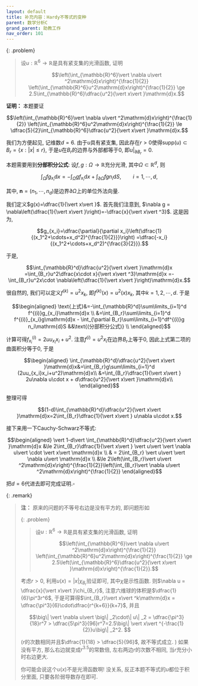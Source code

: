 ```yaml
---
layout: default
title: 补充内容：Hardy不等式的变种
parent: 数学分析C
grand_parent: 助教工作
nav_order: 101
---
```


{: .problem}
> 设$u:\mathbb{R}^6\to\mathbb{R}$是具有紧支集的光滑函数, 证明
> 
> $$\left(\int_{\mathbb{R}^6}\vert \nabla u\vert ^2\mathrm{d}x\right)^{\frac{1}{2}}
> \left(\int_{\mathbb{R}^6}u^2\mathrm{d}x\right)^{\frac{1}{2}}
> \ge 2.5\int_{\mathbb{R}^6}\dfrac{u^2}{\vert x\vert }\mathrm{d}x.$$

**证明：** 本题要证

$$\left(\int_{\mathbb{R}^6}\vert \nabla u\vert ^2\mathrm{d}x\right)^{\frac{1}{2}}
\left(\int_{\mathbb{R}^6}u^2\mathrm{d}x\right)^{\frac{1}{2}}
\le \dfrac{5}{2}\int_{\mathbb{R}^6}\dfrac{u^2}{\vert x\vert }\mathrm{d}x.$$

我们为方便起见, 记维数$d=6$. 由于$u$具有紧支集, 因此存在$r>0$使得$\mathrm{supp}(u)\subset B_r=\lbrace x:\vert x\vert \le r\rbrace$,
于是$u$在$B_r$的边界与外部都等于$0$, 即$u\vert _{\partial B_r}=0$.

本题需要用到**分部积分公式**: 设$f,g:\Omega\to\mathbb{R}$充分光滑, 其中$\Omega\subset\mathbb{R}^d$, 则

$$\int_{\Omega}fg_{x_i}\mathrm{d}x=-\int_{\Omega}gf_{x_i}\mathrm{d}x+\int_{\partial\Omega}fgn_i\mathrm{d}S,
\qquad i=1,\cdots,d,$$

其中, $\boldsymbol{n}=(n_1,\cdots,n_d)$是边界$\partial \Omega$上的单位外法向量.

我们定义$g(x)=\dfrac{1}{\vert x\vert }$. 首先我们注意到, $\nabla g = \nabla\left(\dfrac{1}{\vert x\vert }\right)=-\dfrac{x}{\vert x\vert ^3}$.
这是因为,

$$g_{x_i}=\dfrac{\partial}{\partial x_i}\left(\dfrac{1}{(x_1^2+\cdots+x_d^2)^{\frac{1}{2}}}\right)
=\dfrac{-x_i}{(x_1^2+\cdots+x_d^2)^{\frac{3}{2}}}.$$

于是,

$$\int_{\mathbb{R}^d}\dfrac{u^2}{\vert x\vert }\mathrm{d}x
=\int_{B_r}u^2\dfrac{x\cdot x}{\vert x\vert ^3}\mathrm{d}x
=-\int_{B_r}u^2x\cdot \nabla\left(\dfrac{1}{\vert x\vert }\right)\mathrm{d}x.$$

很自然的, 我们可以定义$f^{(k)}=u^2x_k$, 即$f^{(k)}(x)=u^2(x)x_k$, 其中$k=1,2,\cdots,d$. 于是

$$\begin{aligned}
\text{上式}&=-\int_{\mathbb{R}^d}\sum\limits_{i=1}^d f^{(i)}g_{x_i}\mathrm{d}x \\
&=\int_{B_r}\sum\limits_{i=1}^d f^{(i)}_{x_i}g\mathrm{d}x -
\int_{\partial B_r}\sum\limits_{i=1}^df^{(i)}g n_i\mathrm{d}S
&&\text{(分部积分公式)} \\
\end{aligned}$$

计算可得$f^{(i)} _ {x_i}=2uu_{x_i}x_i + u^2$. 注意$f^{(i)}=u^2x_i$在边界$B_r$上等于$0$, 因此上式第二项的曲面积分等于$0$, 于是

$$\begin{aligned}
\int_{\mathbb{R}^d}\dfrac{u^2}{\vert x\vert }\mathrm{d}x&=\int_{B_r}g\sum\limits_{i=1}^d (2uu_{x_i}x_i+u^2)\mathrm{d}x\\
&=\int_{B_r}\dfrac{1}{\vert x\vert } 2u\nabla u\cdot x + d\dfrac{u^2}{\vert x\vert }\mathrm{d}x\\
\end{aligned}$$

整理可得

$$(1-d)\int_{\mathbb{R}^d}\dfrac{u^2}{\vert x\vert }\mathrm{d}x=2\int_{B_r}\dfrac{1}{\vert x\vert } u\nabla u\cdot x.$$

接下来用一下Cauchy-Schwarz不等式:

$$\begin{aligned}
\vert 1-d\vert \int_{\mathbb{R}^d}\dfrac{u^2}{\vert x\vert }\mathrm{d}x
&\le 2\int_{B_r}\dfrac{1}{\vert x\vert } \vert u\vert \vert \nabla u\vert \cdot \vert x\vert \mathrm{d}x \\
& = 2\int_{B_r} \vert u\vert \vert \nabla u\vert \mathrm{d}x \\
&\le 2\left(\int_{B_r}\vert u\vert ^2\mathrm{d}x\right)^{\frac{1}{2}}\left(\int_{B_r}\vert \nabla u\vert ^2\mathrm{d}x\right)^{\frac{1}{2}}
\end{aligned}$$

把$d=6$代进去即可完成证明.$\square$

{: .remark}
> **注：** 原来的问题的不等号右边是没有平方的, 即问题形如
> 
> {: .problem}
> > 设$u:\mathbb{R}^6\to\mathbb{R}$是具有紧支集的光滑函数, 证明
> > 
> > $$\left(\int_{\mathbb{R}^6}\vert \nabla u\vert ^2\mathrm{d}x\right)^{\frac{1}{2}}
> > \left(\int_{\mathbb{R}^6}u^2\mathrm{d}x\right)^{\frac{1}{2}}
> > \ge 2.5\left(\int_{\mathbb{R}^6}\dfrac{u^2}{\vert x\vert }\mathrm{d}x\right)^{\frac{1}{2}}.$$
> 
> 
> 考虑$r>0$, 利用$u(x)=\vert x\vert \chi_{B_r}$验证即可, 其中$\chi$是示性函数.
> 则$\nabla u = \dfrac{x}{\vert x\vert }\chi_{B_r}$, 注意六维球的体积是$\dfrac{1}{6}\pi^3r^6$,
> 于是可算得$\int_{B_r}\vert x\vert ^k\mathrm{d}x = \dfrac{\pi^3}{6}\cdot\dfrac{r^{k+6}}{k+7}$, 并且
> 
> $$\big\| \vert \nabla u\vert \big\| _2\cdot\| u\| _2 = \dfrac{\pi^3}{18}r^7 > \dfrac{5\pi^3}{96}r^7=2.5\big\| \vert x\vert ^{-\frac{1}{2}}u\big\| _2^2. $$
> 
> ($r$的次数相同并且$\dfrac{1}{18} > \dfrac{5}{96}$, 故不等式成立. )
> 如果没有平方, 那么右边就变成$r^{3.5}$的常数倍, 左右两边$r$的次数不相同, 当$r$充分小时右边更大.
> 
> 你可能会说这个$u(x)$不是光滑函数啊! 没关系, 反正本题不等式的$u$都位于积分里面, 只要各阶弱导数存在即可.
